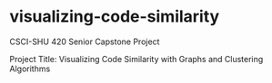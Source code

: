 # visualizing-code-similarity
CSCI-SHU 420 Senior Capstone Project

Project Title: Visualizing Code Similarity with Graphs and Clustering Algorithms
